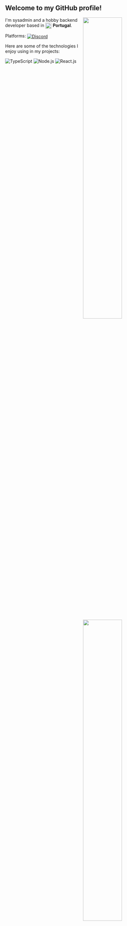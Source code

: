 ## Welcome to my GitHub profile! <img src="https://komarev.com/ghpvc/?username=metal0" alt="" />

<img width="50%" align="right" src="https://github-readme-stats.vercel.app/api?username=metal0&count_private=true&include_all_commits=true&show_icons=true&theme=dark&icon_color=fff&hide_border=true">
<img width="50%" align="right" src="https://github-readme-stats.vercel.app/api/top-langs?username=metal0&theme=dark&hide_border=true&layout=compact&langs_count=6">

I'm sysadmin and a hobby backend developer based in <img width="20" align="center" src="https://img.icons8.com/color/96/000000/portugal.png"/> **Portugal**.

Platforms:
<a href="https://discord.com/users/344837487526412300" target="_blank"><img align="center" alt="Discord" src="https://img.shields.io/badge/-Discord-5865f2?style=flat&logo=discord&logoColor=white" /></a>

Here are some of the technologies I enjoy using in my projects:

<img alt="TypeScript" align="center" src="https://img.shields.io/badge/-TypeScript-007acc?style=flat&logo=typescript&logoColor=white" /> <img alt="Node.js" align="center" src="https://img.shields.io/badge/-Node.js-43853d?style=flat&logo=Node.js&logoColor=white" /> <img alt="React.js" align="center" src="https://img.shields.io/badge/-React.js-00ffff?style=flat&logo=react&logoColor=black" />
